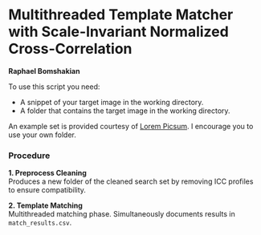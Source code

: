 # Multithreaded Template Matcher with Scale-Invariant Normalized Cross-Correlation

**Raphael Bomshakian**

To use this script you need:
- A snippet of your target image in the working directory.
- A folder that contains the target image in the working directory.

An example set is provided courtesy of [Lorem Picsum](https://picsum.photos). I encourage you to use your own folder.

### Procedure
**1. Preprocess Cleaning**
<br>Produces a new folder of the cleaned search set by removing ICC profiles to ensure compatibility.

**2. Template Matching**
<br>Multithreaded matching phase. Simultaneously documents results in `match_results.csv`.

